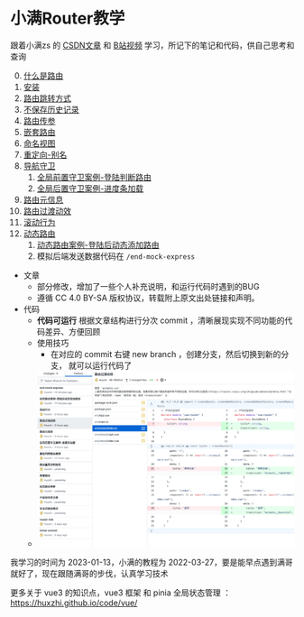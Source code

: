 # 小满Router教学

跟着小满zs 的 [CSDN文章](https://blog.csdn.net/qq1195566313/category_11696205.html) 和 [B站视频](https://www.bilibili.com/video/BV1dS4y1y7vd?p=77) 学习，所记下的笔记和代码，供自己思考和查询



0. [什么是路由](doc/00-什么是路由.md)
1. [安装](doc/01-安装.md)
2. [路由跳转方式](doc/02-路由跳转方式.md)
3. [不保存历史记录](doc/03-不保存历史记录.md)
4. [路由传参](doc/04-路由传参.md)
5. [嵌套路由](doc/05-嵌套路由.md)
6. [命名视图](doc/06-命名视图.md)
7. [重定向-别名](doc/07-重定向-别名.md)
8. [导航守卫](doc/08-导航守卫.md)
   1. [全局前置守卫案例-登陆判断路由](doc/08.a-全局前置守卫案例-登陆判断路由.md)
   2. [全局后置守卫案例-进度条加载](doc/08.b-全局后置守卫案例-进度条加载.md)
9.  [路由元信息](doc/09-路由元信息.md)
10. [路由过渡动效](doc/10-路由过渡动效.md)
11. [滚动行为](doc/11-滚动行为.md)
12. [动态路由](doc/12-动态路由.md)
    1.  [动态路由案例-登陆后动态添加路由](doc/12.a-动态路由案例-登陆后动态添加路由.md)
    2.  模拟后端发送数据代码在 `/end-mock-express`

- 文章 
  - 部分修改，增加了一些个人补充说明，和运行代码时遇到的BUG
  - 遵循 CC 4.0 BY-SA 版权协议，转载附上原文出处链接和声明。
- 代码 
  - **代码可运行** 根据文章结构进行分次 commit ，清晰展现实现不同功能的代码差异、方便回顾
  - 使用技巧
    - 在对应的 commit 右键 new branch ，创建分支，然后切换到新的分支， 就可以运行代码了
  - ![](doc/_images/image-2023-01-16_19-01-52-371-00-什么是路由.png)

我学习的时间为 2023-01-13，小满的教程为 2022-03-27，要是能早点遇到满哥就好了，现在跟随满哥的步伐，认真学习技术

更多关于 vue3 的知识点，vue3 框架 和 pinia 全局状态管理 ： https://huxzhi.github.io/code/vue/ 
